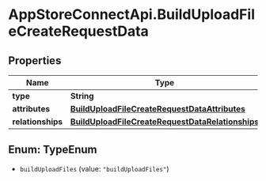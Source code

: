 # AppStoreConnectApi.BuildUploadFileCreateRequestData

## Properties

Name | Type | Description | Notes
------------ | ------------- | ------------- | -------------
**type** | **String** |  | 
**attributes** | [**BuildUploadFileCreateRequestDataAttributes**](BuildUploadFileCreateRequestDataAttributes.md) |  | 
**relationships** | [**BuildUploadFileCreateRequestDataRelationships**](BuildUploadFileCreateRequestDataRelationships.md) |  | 



## Enum: TypeEnum


* `buildUploadFiles` (value: `"buildUploadFiles"`)




